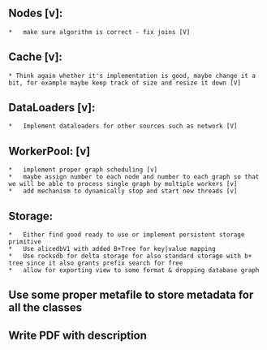 ## Nodes [v]:
    *   make sure algorithm is correct - fix joins [V]

## Cache [v]:
    * Think again whether it's implementation is good, maybe change it a bit, for example maybe keep track of size and resize it down [V]

## DataLoaders [v]:
    *   Implement dataloaders for other sources such as network [V]

## WorkerPool: [v]
    *   implement proper graph scheduling [v]
    *   maybe assign number to each node and number to each graph so that we will be able to process single graph by multiple workers [v]
    *   add mechanism to dynamically stop and start new threads [v]


## Storage:
    *   Either find good ready to use or implement persistent storage primitive
    *   Use alicedbV1 with added B+Tree for key|value mapping
    *   Use rocksdb for delta storage for also standard storage with b+ tree since it also grants prefix search for free
    *   allow for exporting view to some format & dropping database graph


## Use some proper metafile to store metadata for all the classes

## Write PDF with description